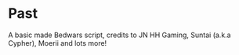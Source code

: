 # Past
A basic made Bedwars script, credits to JN HH Gaming, Suntai (a.k.a Cypher), Moerii and lots more!

